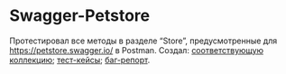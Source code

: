 # Swagger-Petstore

Протестировал все методы в разделе “Store”, предусмотренные для https://petstore.swagger.io/ в Postman.
Создал:
[соответствующую коллекцию](https://github.com/PavelPakhadnia/Swagger-Petstore/blob/main/Swagger%20Petstore.postman_collection.json); 
[тест-кейсы](https://github.com/PavelPakhadnia/Swagger-Petstore/blob/main/Test-cases%20Swagger_Petstore.pdf);
[баг-репорт](https://github.com/PavelPakhadnia/Swagger-Petstore/blob/main/Bug-report%20Swagger_Petstore.pdf).
